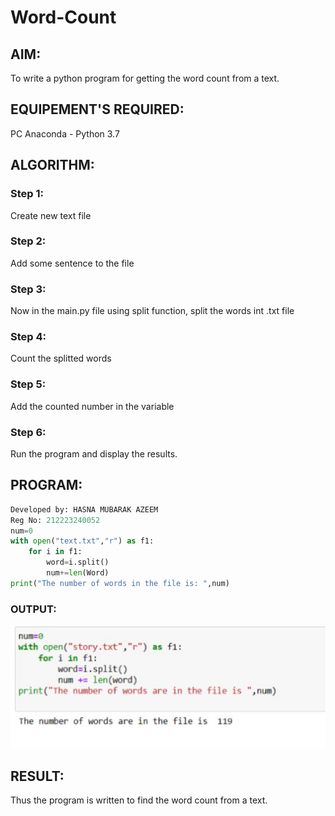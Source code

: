 # Word-Count
## AIM:
To write a python program for getting the word count from a text.
## EQUIPEMENT'S REQUIRED: 
PC
Anaconda - Python 3.7
## ALGORITHM: 
### Step 1:
Create new text file
### Step 2: 
Add some sentence to the file 
### Step 3: 
Now in the main.py file using split function, split the words int .txt file
### Step 4:  
Count the splitted words 
### Step 5: 
Add the counted number in the variable
### Step 6: 
Run the program and display the results.
## PROGRAM:
```Python
Developed by: HASNA MUBARAK AZEEM
Reg No: 212223240052
num=0
with open("text.txt","r") as f1:
    for i in f1:
        word=i.split()
        num+=len(Word)
print("The number of words in the file is: ",num)
```
### OUTPUT:
![alt text](<exp 9.png>)

## RESULT:
Thus the program is written to find the word count from a text.
